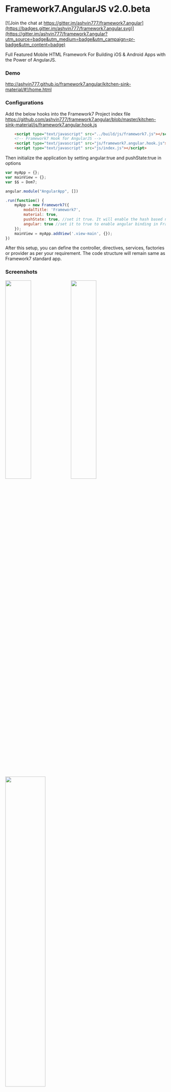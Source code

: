 Framework7.AngularJS v2.0.beta
==========

[![Join the chat at https://gitter.im/ashvin777/framework7.angular](https://badges.gitter.im/ashvin777/framework7.angular.svg)](https://gitter.im/ashvin777/framework7.angular?utm_source=badge&utm_medium=badge&utm_campaign=pr-badge&utm_content=badge)

Full Featured Mobile HTML Framework For Building iOS & Android Apps with the Power of AngularJS.

### Demo
http://ashvin777.github.io/framework7.angular/kitchen-sink-material/#!/home.html

### Configurations

Add the below hooks into the Framework7 Project index file
https://github.com/ashvin777/framework7.angular/blob/master/kitchen-sink-material/js/framework7.angular.hook.js

```html
	<script type="text/javascript" src="../build/js/framework7.js"></script>
    <!-- Framework7 Hook for AngularJS -->
    <script type="text/javascript" src="js/framework7.angular.hook.js"></script>
    <script type="text/javascript" src="js/index.js"></script>
```

Then initialize the application by setting angular:true and pushState:true in options

```javascript
var myApp = {};
var mainView = {};
var $$ = Dom7;

angular.module("AngularApp", [])

.run(function() {
    myApp = new Framework7({
        modalTitle: 'Framework7',
        material: true,
        pushState: true, //set it true. It will enable the hash based navigation
        angular: true //set it to true to enable angular binding in Framework pages
    });
    mainView = myApp.addView('.view-main', {});
})
```
After this setup, you can define the controller, directives, services, factories or provider as per your requirement. The code structure will remain same as Framework7 standard app.

### Screenshots

<img src="https://github.com/ashvin777/framework7.angular/blob/master/screenshots/Simulator%20Screen%20Shot%2030%20Jun%202016%203.00.46%20pm.png" width="40%"/>

<img src="https://github.com/ashvin777/framework7.angular/blob/master/screenshots/Simulator%20Screen%20Shot%2030%20Jun%202016%203.00.46%20pm.png" width="40%"/>

<img src="https://github.com/ashvin777/framework7.angular/blob/master/screenshots/Simulator%20Screen%20Shot%2030%20Jun%202016%203.00.46%20pm.png" width="50%"/>

<img src="https://github.com/ashvin777/framework7.angular/blob/master/screenshots/Simulator%20Screen%20Shot%2030%20Jun%202016%203.00.46%20pm.png" width="50%"/>

### Routing - WIP

For now use Framework7 default router http://framework7.io/docs/router-api.html

### Controller

Controller can be directly assgined to the template root element. By doing so while the Framework7 will initialize the page then AngularJS hooks compiler will compile the template and bind the data based on the scrope of the controller.

So you html template should look like this

```html
<div data-page="calendar" class="page" ng-controller="CalendarCtrl">
	...
    ...
</div>
```

### Framework7 Template

The templates of side panels, popover, modals etc, wrap them in a element directive and add that directive in html. Like below

**Side Panel**

```html
<body ng-controller="RootCtrl"  ng-cloak >
    ...
    <panel-left></panel-left>
    <panel-right></panel-right>
    ...
</body>
```

**Directive**

```javascript
app.directive("panelLeft", function() {
    return {
        templateUrl: "panel-left.html"
    }
});

app.directive("panelRight", function() {
    return {
        templateUrl: "panel-right.html"
    }
});
```

And defind a controller in the root element of the panels template and use it as required.

### Using Framework7 Components

Framework7 components can be used as it is. Inside the controller those can be initialize like below
```javascript
..
.controller("CalendarCtrl", ["$scope", function($scope) {
	....
    var calendarDefault = myApp.calendar({
        input: '#ks-calendar-default',
    });
    ....
}]);
```

### Limitation

No limitation

### Contact 

ashvin.suthar777@gmail.com

### Licence

The MIT License (MIT)
Copyright (c) 2016

Permission is hereby granted, free of charge, to any person obtaining a copy of this software and associated documentation files (the "Software"), to deal in the Software without restriction, including without limitation the rights to use, copy, modify, merge, publish, distribute, sublicense, and/or sell copies of the Software, and to permit persons to whom the Software is furnished to do so, subject to the following conditions:

The above copyright notice and this permission notice shall be included in all copies or substantial portions of the Software.

THE SOFTWARE IS PROVIDED "AS IS", WITHOUT WARRANTY OF ANY KIND, EXPRESS OR IMPLIED, INCLUDING BUT NOT LIMITED TO THE WARRANTIES OF MERCHANTABILITY, FITNESS FOR A PARTICULAR PURPOSE AND NONINFRINGEMENT. IN NO EVENT SHALL THE AUTHORS OR COPYRIGHT HOLDERS BE LIABLE FOR ANY CLAIM, DAMAGES OR OTHER LIABILITY, WHETHER IN AN ACTION OF CONTRACT, TORT OR OTHERWISE, ARISING FROM, OUT OF OR IN CONNECTION WITH THE SOFTWARE OR THE USE OR OTHER DEALINGS IN THE SOFTWARE.
